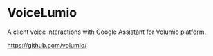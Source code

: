 # VoiceLumio
A client voice interactions with Google Assistant for Volumio platform.

https://github.com/volumio/
